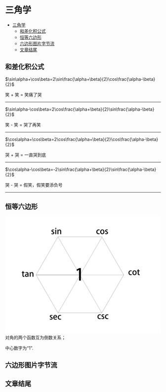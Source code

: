# 三角学
- [三角学](#三角学)
  - [和差化积公式](#和差化积公式)
  - [恒等六边形](#恒等六边形)
  - [六边形图片字节流](#六边形图片字节流)
  - [文章结尾](#文章结尾)

## 和差化积公式

$\sin\alpha+\cos\beta=2\sin\frac{\alpha+\beta}{2}\cos\frac{\alpha-\beta}{2}$

笑 + 笑 = 笑痛了哭
***
$\sin\alpha-\cos\beta=2\cos\frac{\alpha+\beta}{2}\sin\frac{\alpha-\beta}{2}$

笑 - 笑 = 哭了再笑
***
$\cos\alpha+\cos\beta=2\cos\frac{\alpha+\beta}{2}\cos\frac{\alpha-\beta}{2}$

哭 + 哭 = 一直哭到底
***
$\cos\alpha-\cos\beta=-2\sin\frac{\alpha+\beta}{2}\sin\frac{\alpha-\beta}{2}$

哭 - 哭 = 假笑，假笑要添负号
***

## 恒等六边形

![avatar](./hexagon.png)
对角的两个函数互为倒数关系；

中心数字为“1”.




## 六边形图片字节流



## 文章结尾
